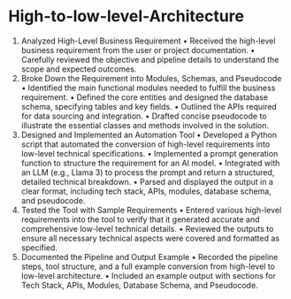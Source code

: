 # High-to-low-level-Architecture
1. Analyzed High-Level Business Requirement
• Received the high-level business requirement from the user or project
documentation.
• Carefully reviewed the objective and pipeline details to understand the scope
and expected outcomes.
2. Broke Down the Requirement into Modules, Schemas, and Pseudocode
• Identified the main functional modules needed to fulfill the business
requirement.
• Defined the core entities and designed the database schema, specifying tables
and key fields.
• Outlined the APIs required for data sourcing and integration.
• Drafted concise pseudocode to illustrate the essential classes and methods
involved in the solution.
3. Designed and Implemented an Automation Tool
• Developed a Python script that automated the conversion of high-level
requirements into low-level technical specifications.
• Implemented a prompt generation function to structure the requirement for an
AI model.
• Integrated with an LLM (e.g., Llama 3) to process the prompt and return a
structured, detailed technical breakdown.
• Parsed and displayed the output in a clear format, including tech stack, APIs,
modules, database schema, and pseudocode.
4. Tested the Tool with Sample Requirements
• Entered various high-level requirements into the tool to verify that it generated
accurate and comprehensive low-level technical details.
• Reviewed the outputs to ensure all necessary technical aspects were covered
and formatted as specified.
5. Documented the Pipeline and Output Example
• Recorded the pipeline steps, tool structure, and a full example conversion from
high-level to low-level architecture.
• Included an example output with sections for Tech Stack, APIs, Modules,
Database Schema, and Pseudocode.
